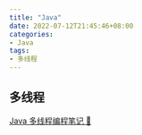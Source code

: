 ```yaml
---
title: "Java"
date: 2022-07-12T21:45:46+08:00
categories: 
- Java
tags: 
- 多线程
---
```


## 多线程

[Java 多线程编程笔记 🔗](https://javadoc.wowios.com)
